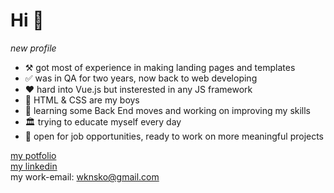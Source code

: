 # Hi :wave:
*new profile*

- :hammer_and_pick: got most of experience in making landing pages and templates <br />
- :white_check_mark: was in QA for two years, now back to web developing <br />
- :hearts: hard into Vue.js but insterested in any JS framework
- :two_men_holding_hands: HTML & CSS are my boys 
- :school: learning some Back End moves and working on improving my skills
- :classical_building: trying to educate myself every day
- :rocket: open for job opportunities, ready to work on more meaningful projects

<a href="https://wknsko.github.io/" target="_blank">my potfolio</a> <br/>
<a href="https://www.linkedin.com/in/anastasiyakono/" target="_blank">my linkedin</a> <br />
my work-email: wknsko@gmail.com
